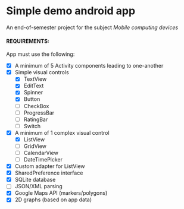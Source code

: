 # Simple demo android app

An end-of-semester project for the subject _Mobile computing devices_  

#### REQUIREMENTS:
App must use the following:  
- [x] A minimum of 5 Activity components leading to one-another  
- [x] Simple visual controls  
  - [x] TextView  
  - [x] EditText  
  - [x] Spinner  
  - [x] Button  
  - [ ] CheckBox  
  - [ ] ProgressBar  
  - [ ] RatingBar  
  - [ ] Switch  
- [x] A minimum of 1 complex visual control
  - [x] ListView
  - [ ] GridView 
  - [ ] CalendarView 
  - [ ] DateTimePicker  
- [x] Custom adapter for ListView
- [x] SharedPreference interface
- [x] SQLite database
- [ ] JSON/XML parsing 
- [x] Google Maps API (markers/polygons)
- [x] 2D graphs (based on app data)
